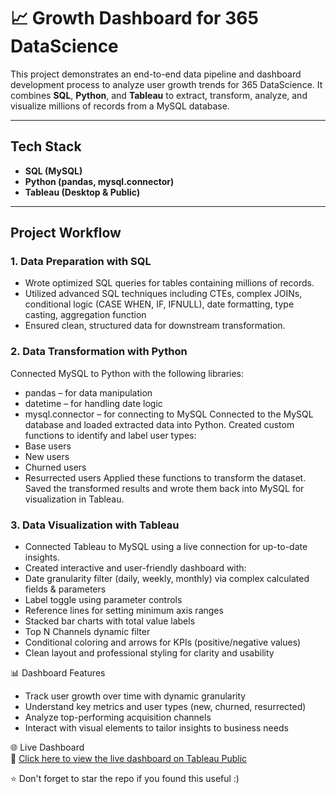 # 📈 Growth Dashboard for 365 DataScience

This project demonstrates an end-to-end data pipeline and dashboard development process to analyze user growth trends for 365 DataScience. It combines **SQL**, **Python**, and **Tableau** to extract, transform, analyze, and visualize millions of records from a MySQL database.

---

##  Tech Stack

- **SQL (MySQL)**
- **Python (pandas, mysql.connector)**
- **Tableau (Desktop & Public)**

---

##  Project Workflow

### 1. **Data Preparation with SQL**
- Wrote optimized SQL queries for tables containing millions of records.
- Utilized advanced SQL techniques including CTEs, complex JOINs, conditional logic (CASE WHEN, IF, IFNULL), date formatting, type casting, aggregation function
- Ensured clean, structured data for downstream transformation.

### 2. **Data Transformation with Python**
Connected MySQL to Python with the following libraries:
- pandas – for data manipulation
- datetime – for handling date logic
- mysql.connector – for connecting to MySQL
Connected to the MySQL database and loaded extracted data into Python.
Created custom functions to identify and label user types:
- Base users
- New users
- Churned users
- Resurrected users
Applied these functions to transform the dataset. Saved the transformed results and wrote them back into MySQL for visualization in Tableau.

### 3. Data Visualization with Tableau
- Connected Tableau to MySQL using a live connection for up-to-date insights.
- Created interactive and user-friendly dashboard with:
- Date granularity filter (daily, weekly, monthly) via complex calculated fields & parameters
- Label toggle using parameter controls
- Reference lines for setting minimum axis ranges
- Stacked bar charts with total value labels
- Top N Channels dynamic filter
- Conditional coloring and arrows for KPIs (positive/negative values)
- Clean layout and professional styling for clarity and usability

📊 Dashboard Features
- Track user growth over time with dynamic granularity
- Understand key metrics and user types (new, churned, resurrected)
- Analyze top-performing acquisition channels
- Interact with visual elements to tailor insights to business needs


🌐 Live Dashboard<br>
🚀 [Click here to view the live dashboard on Tableau Public](https://public.tableau.com/views/GrowthAnalysis_17505893028420/DashboardHome?:language=en-US&:sid=&:redirect=auth&:display_count=n&:origin=viz_share_link)


⭐️ Don't forget to star the repo if you found this useful :)
